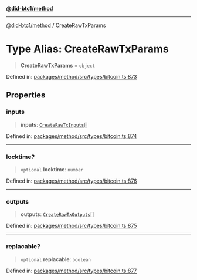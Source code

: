[**@did-btc1/method**](../README.md)

***

[@did-btc1/method](../globals.md) / CreateRawTxParams

# Type Alias: CreateRawTxParams

> **CreateRawTxParams** = `object`

Defined in: [packages/method/src/types/bitcoin.ts:873](https://github.com/dcdpr/did-btc1-js/blob/751aedd75738c26882a2149e644ae32b9e424707/packages/method/src/types/bitcoin.ts#L873)

## Properties

### inputs

> **inputs**: [`CreateRawTxInputs`](CreateRawTxInputs.md)[]

Defined in: [packages/method/src/types/bitcoin.ts:874](https://github.com/dcdpr/did-btc1-js/blob/751aedd75738c26882a2149e644ae32b9e424707/packages/method/src/types/bitcoin.ts#L874)

***

### locktime?

> `optional` **locktime**: `number`

Defined in: [packages/method/src/types/bitcoin.ts:876](https://github.com/dcdpr/did-btc1-js/blob/751aedd75738c26882a2149e644ae32b9e424707/packages/method/src/types/bitcoin.ts#L876)

***

### outputs

> **outputs**: [`CreateRawTxOutputs`](CreateRawTxOutputs.md)[]

Defined in: [packages/method/src/types/bitcoin.ts:875](https://github.com/dcdpr/did-btc1-js/blob/751aedd75738c26882a2149e644ae32b9e424707/packages/method/src/types/bitcoin.ts#L875)

***

### replacable?

> `optional` **replacable**: `boolean`

Defined in: [packages/method/src/types/bitcoin.ts:877](https://github.com/dcdpr/did-btc1-js/blob/751aedd75738c26882a2149e644ae32b9e424707/packages/method/src/types/bitcoin.ts#L877)

